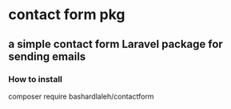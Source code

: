 # contact form pkg

## a simple contact form Laravel package for sending emails

### How to install

composer require bashardlaleh/contactform
